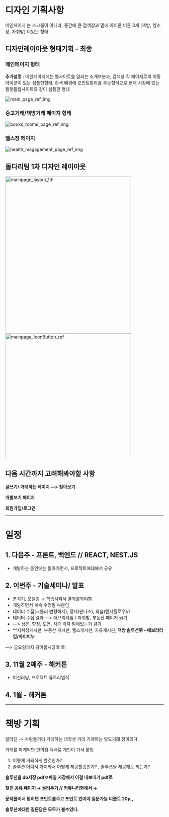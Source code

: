 # 디자인 기획사항

메인페이지 는 스크롤이 아니라, 중간에 큰 검색창과 밑에 아이콘 버튼 3개 (책방, 헬스장, 자취방) 이있는 형태



## 디자인레이아웃 형태기획 - 최종

### 메인페이지 형태 

**추가설명** : 메인페이지에는 웹사이트를 알리는 소개부분과, 검색창 각 페이지로의 이동 아이콘이 있는 심플한형태, 흰색 배경에 포인트칼라를 주는형식으로 현재 시장에 있는 플랫폼웹사이트와 같이 심플한 형태

![main_page_ref_img](https://user-images.githubusercontent.com/48400820/97384583-52d9a380-1913-11eb-9fe9-0737eecdfe3e.png)

### 중고거래/책방거래 페이지 형태

![books_rooms_page_ref_img](https://user-images.githubusercontent.com/48400820/97384556-43f2f100-1913-11eb-9404-1b2df353f64d.png)

### 헬스장 페이지

![health_magagement_page_ref_img](https://user-images.githubusercontent.com/48400820/97384575-510fe000-1913-11eb-9d2b-05e300b05bf6.png)

## 돌다리팀 1차 디자인 레이아웃

<img width="400" height="500" alt="mainpage_layout_1th" src="https://user-images.githubusercontent.com/48400820/97385532-29ba1280-1915-11eb-92d1-944347c1a0db.png">

<img width="400" alt="mainpage_IconButton_ref" src="https://user-images.githubusercontent.com/48400820/97385526-26bf2200-1915-11eb-8b7d-17a421f50f34.png">



## 다음 시간까지 고려해봐야할 사항

**글쓰기/ 거래하는 페이지 —> 찾아보기**

**개별보기 페이지**

**회원가입/로그인**

------

# 일정

## 1. 다음주 - 프론트, 백엔드 // REACT, NEST.JS

- 개발하는 동안에는 돌아가면서, 프로젝트에대해서 공유

## 2. 이번주 - 기술세미나/ 발표

<span style="background-color:#F9F8D1">

- 분석기, 모델링 → 학습시켜서 결과를봐야함
- 개발하면서 계속 수정될 부분임
- 데이터 수집(크롤러 변형해서), 정제(판다스), 학습(텐서플로우)//
- 데이터 수집 결과 —> 애브리타임 / 자취방, 부동산 페이지 긁기
- —> 상은, 향정, 도연, 석준 각자 밑에있는거 긁기
- **자취생게시판, 부동산 게시판, 헬스게시판, 자유게시판, **책방 솔루션쪾  - 에브리타임/마이피누**

—> 금요일까지 긁어봅시당!!!!!!!!

</span>

## 3. 11월 2째주 - 해커톤

- 머신러닝, 프로젝트 튜토리얼식

## 4. 1월 - 해커톤

------------------------------------------------------------------------------------------

# 책방 기획

알라딘 -> 사람들끼리 거래하는 대학생 끼리 거래하는 양도거래 장이있다.

거래를 하게되면 편의점 택배로 개인이 가서 붙임

1. 어떻게 거래하게 할것인가?
2. 솔루션 어디서 가져와서 어떻게 제공할것인가? , 솔루션을 제공해도 되는가?

**솔루션을 db저장 pdfㅇ파일 저장해서 이걸 내보내기 pdf로**

**찾은 공유 페이지 → 올려두기 // 커뮤니티화해서 →**

**문제풀어서 맞히면 포인트를주고 포인트 있어야 질문가능 디폴트 20p,,**

**솔루션에대한 질문답은 모두가 볼수있다.** 



